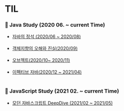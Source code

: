 # TIL



### 🚀 Java Study (2020 06. ~ current Time)



- <a href="https://github.com/HyunSung-Na/TIL/tree/master/Books/%EC%9E%90%EB%B0%94%EC%9D%98%20%EC%A0%95%EC%84%9D">
  자바의 정석 (2020/06 ~ 2020/08)
  </a>
  </br>
  </br>
- <a href="https://github.com/HyunSung-Na/TIL/tree/master/Books/%EA%B0%9D%EC%B2%B4%EC%A7%80%ED%96%A5%EC%9D%98%20%EC%82%AC%EC%8B%A4%EA%B3%BC%20%EC%98%A4%ED%95%B4">
  객체지향의 오해와 진실(2020/09)
  </a>
  </br>
  </br>
- <a href="https://github.com/HyunSung-Na/TIL/tree/master/Books/%EC%98%A4%EB%B8%8C%EC%A0%9D%ED%8A%B8">
  오브젝트(2020/10~ 2020/11)
  </a>
  </br>
  </br>
- <a href="https://github.com/HyunSung-Na/TIL/tree/master/Books/EffectiveJava">
  이펙티브 자바(2020/12 ~ 2021/04)
  </a>
  </br>
  </br>



### 🚀 JavaScript Study (2021 02. ~ current Time)

- [모던 자바스크립트 DeepDive (2021/02 ~ 2021/05)](https://github.com/HyunSung-Na/TIL/tree/master/JavaScript)


